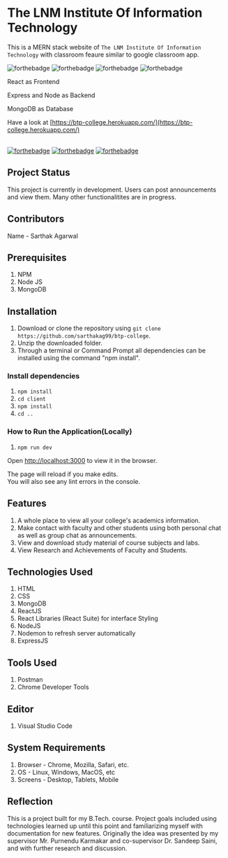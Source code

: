 #   The LNM Institute Of Information Technology

This is a MERN stack website of `The LNM Institute Of Information Technology` with classroom feaure similar to google classroom app.

![forthebadge](https://img.shields.io/badge/MongoDB-4EA94B?style=for-the-badge&logo=mongodb&logoColor=white)
![forthebadge](https://img.shields.io/badge/Express.js-000000?style=for-the-badge&logo=express&logoColor=white)
![forthebadge](https://img.shields.io/badge/React-20232A?style=for-the-badge&logo=react&logoColor=61DAFB)
![forthebadge](https://img.shields.io/badge/Node.js-43853D?style=for-the-badge&logo=node-dot-js&logoColor=white)

React as Frontend  

Express and Node as Backend  

MongoDB as Database 


Have a look at  [https://btp-college.herokuapp.com/](https://btp-college.herokuapp.com/)

\
[![forthebadge](https://forthebadge.com/images/badges/built-with-love.svg)](https://forthebadge.com)
[![forthebadge](https://forthebadge.com/images/badges/made-with-javascript.svg)](https://forthebadge.com)
[![forthebadge](https://forthebadge.com/images/badges/makes-people-smile.svg)](https://forthebadge.com)




## Project Status
This project is currently in development. Users can post announcements and view them. Many other functionalitites are in progress.

## Contributors
Name - Sarthak Agarwal

## Prerequisites
1. NPM
2. Node JS
3. MongoDB

## Installation
1. Download or clone the repository using `git clone https://github.com/sarthakag99/btp-college`.
2. Unzip the downloaded folder.
3. Through a terminal or Command Prompt all dependencies can be installed using the command "npm install".

### Install dependencies

1. `npm install`
2. `cd client`
3. `npm install`
4. `cd ..`


### How to Run the Application(Locally)

1. `npm run dev`



Open [http://localhost:3000](http://localhost:3000) to view it in the browser.


The page will reload if you make edits.\
You will also see any lint errors in the console.

## Features
1. A whole place to view all your college's academics information.
2. Make contact with faculty and other students using both personal chat as well as group chat as announcements.
3. View and download study material of course subjects and labs.
4. View Research and Achievements of Faculty and Students.

## Technologies Used
1. HTML
2. CSS
3. MongoDB
4. ReactJS
5. React Libraries (React Suite) for interface Styling 
6. NodeJS
7. Nodemon to refresh server automatically
8. ExpressJS


## Tools Used
1. Postman
2. Chrome Developer Tools

## Editor
1. Visual Studio Code

## System Requirements
1. Browser - Chrome, Mozilla, Safari, etc.
2. OS - Linux, Windows, MacOS, etc
3. Screens - Desktop, Tablets, Mobile

## Reflection 
This is a project built for my B.Tech. course. Project goals included using technologies learned up until this point and familiarizing myself with documentation for new features.
Originally the idea was presented by my supervisor Mr. Purnendu Karmakar and co-supervisor Dr. Sandeep Saini, and with further research and discussion.
